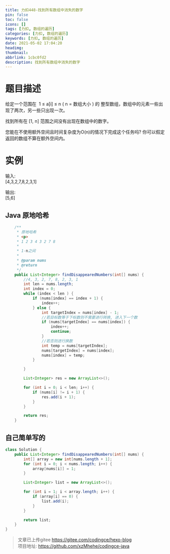 ```yaml
---
title: 力扣448-找到所有数组中消失的数字
pin: false
toc: false
icons: []
tags: [力扣, 数组的遍历]
categories: [力扣, 数组的遍历]
keywords: [力扣, 数组的遍历]
date: 2021-05-02 17:04:20
headimg: 
thumbnail: 
abbrlink: 1cbc0fd2
description: 找到所有数组中消失的数字
---
```


# 题目描述
给定一个范围在  1 ≤ a[i] ≤ n ( n = 数组大小 ) 的 整型数组，数组中的元素一些出现了两次，另一些只出现一次。

找到所有在 [1, n] 范围之间没有出现在数组中的数字。

您能在不使用额外空间且时间复杂度为O(n)的情况下完成这个任务吗? 你可以假定返回的数组不算在额外空间内。

# 实例
输入:     
[4,3,2,7,8,2,3,1]       

输出:       
[5,6]       



## Java 原地哈希
```java
    /**
     * 原地哈希
     * <p>
     * 1 2 3 4 3 2 7 8
     *
     * 1-n之间
     *
     * @param nums
     * @return
     */
    public List<Integer> findDisappearedNumbers(int[] nums) {
        //4, 3, 2, 7, 8, 2, 3, 1
        int len = nums.length;
        int index = 0;
        while (index < len ) {
            if (nums[index] == index + 1) {
                index++;
            } else {
                int targetIndex = nums[index] - 1;
                //若目标数等于下标数则不需要进行转换, 进入下一个数
                if (nums[targetIndex] == nums[index]) {
                    index++;
                    continue;
                }
                //若否则进行换数
                int temp = nums[targetIndex];
                nums[targetIndex] = nums[index];
                nums[index] = temp;
            }

        }

        List<Integer> res = new ArrayList<>();

        for (int i = 0; i < len; i++) {
            if (nums[i] != i + 1) {
                res.add(i + 1);
            }
        }

        return res;
    }
```


## 自己简单写的
```java
class Solution {
    public List<Integer> findDisappearedNumbers(int[] nums) {
        int[] array = new int[nums.length + 1];
        for (int i = 0; i < nums.length; i++) {
            array[nums[i]] = 1;
        }

        List<Integer> list = new ArrayList<>();

        for (int i = 1; i < array.length; i++) {
            if (array[i] == 0) {
                list.add(i);
            }
        }

        return list;
    }
}
```

>文章已上传gitee https://gitee.com/codingce/hexo-blog   
>项目地址: https://github.com/xzMhehe/codingce-java